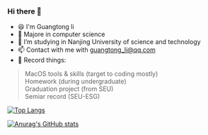 ### Hi there 👋

- :laughing: I'm Guangtong li
- :microscope: Majore in computer science 
- :book: I’m studying in Nanjing University of science and technology
- :mailbox: Contact with me with [guangtong_li@qq.com](guangtong_li@qq.com)
- :memo: Record things:
> MacOS tools & skills (target to coding mostly)  
> Homework (during undergraduate)  
> Graduation project (from SEU)  
> Semiar record (SEU-ESG)  

[![Top Langs](https://github-readme-stats.vercel.app/api/top-langs/?username=anuraghazra&layout=compact)](https://github.com/anuraghazra/github-readme-stats)  

[![Anurag's GitHub stats](https://github-readme-stats.vercel.app/api?username=Marcus112-CS&theme=vue&card_width=100px)](https://github.com/anuraghazra/github-readme-stats)

<!--
**Marcus112-CS/Marcus112-CS** is a ✨ _special_ ✨ repository because its `README.md` (this file) appears on your GitHub profile.

Here are some ideas to get you started:

- 🔭 I’m currently working on ...
- 🌱 I’m currently learning ...
- 👯 I’m looking to collaborate on ...
- 🤔 I’m looking for help with ...
- 💬 Ask me about ...
- 📫 How to reach me: ...
- 😄 Pronouns: ...
- ⚡ Fun fact: ...
-->
